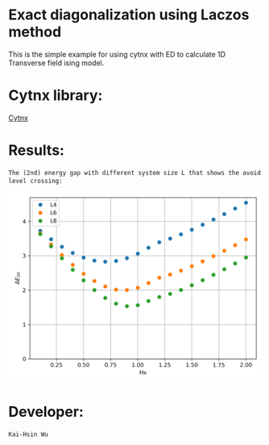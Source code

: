 # Exact diagonalization using Laczos method

This is the simple example for using cytnx with ED to calculate 1D Transverse field ising model. 


# Cytnx library:
    
[Cytnx](https://github.com/kaihsin/Cytnx)

# Results:
    The (2nd) energy gap with different system size L that shows the avoid level crossing:

![alt text](https://github.com/kaihsin/ED_TFIM/blob/master/Data/Egap.png?raw=true)


# Developer:

    Kai-Hsin Wu




